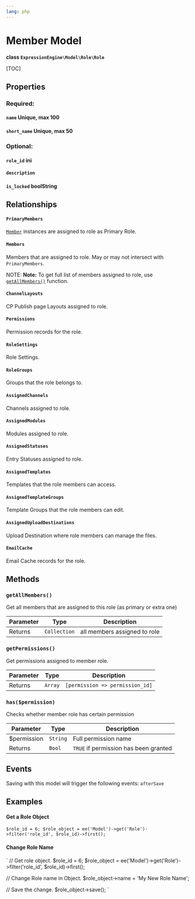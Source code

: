```yaml
---
lang: php
---
```


<!--
    This source file is part of the open source project
    ExpressionEngine User Guide (https://github.com/ExpressionEngine/ExpressionEngine-User-Guide)

    @link      https://expressionengine.com/
    @copyright Copyright (c) 2003-2021, Packet Tide, LLC (https://packettide.com)
    @license   https://expressionengine.com/license Licensed under Apache License, Version 2.0
-->

# Member Model

**class `ExpressionEngine\Model\Role\Role`**

[TOC]

## Properties

### Required:
#### `name` Unique, max 100
#### `short_name` Unique, max 50

### Optional:
#### `role_id` ini
#### `description`
#### `is_locked` boolString

## Relationships

#### `PrimaryMembers`
[`Member`](development/models/member.md) instances are assigned to role as Primary Role.

#### `Members`
Members that are assigned to role. May or may not intersect with `PrimaryMembers`.

NOTE: **Note:** To get full list of members assigned to role, use [`getAllMembers()`](#getallmembers) function.

#### `ChannelLayouts`
CP Publish page Layouts assigned to role.

#### `Permissions`
Permission records for the role.

#### `RoleSettings`
Role Settings.

#### `RoleGroups`
Groups that the role belongs to.

#### `AssignedChannels`
Channels assigned to role.

#### `AssignedModules`
Modules assigned to role.

#### `AssignedStatuses`
Entry Statuses assigned to role.

#### `AssignedTemplates`
Templates that the role members can access.

#### `AssignedTemplateGroups`
Template Groups that the role members can edit.

#### `AssignedUploadDestinations`
Upload Destination where role members can manage the files.

#### `EmailCache`
Email Cache records for the role.

## Methods

### `getAllMembers()`

Get all members that are assigned to this role (as primary or extra one)

| Parameter | Type         | Description                                   |
| --------- | ------------ | --------------------------------------------- |
| Returns   | `Collection` | all members assigned to role |

### `getPermissions()`

Get permissions assigned to member role.

| Parameter | Type         | Description                                   |
| --------- | ------------ | --------------------------------------------- |
| Returns   | `Array` | `[permission => permission_id]` |

### `has($permission)`

Checks whether member role has certain permission

| Parameter | Type         | Description                                   |
| --------- | ------------ | --------------------------------------------- |
| \$permission   | `String` | Full permission name |
| Returns   | `Bool` | `TRUE` if permission has been granted |

## Events
Saving with this model will trigger the following events:
`afterSave`

## Examples

#### Get a Role Object
`
$role_id = 6;
$role_object = ee('Model')->get('Role')->filter('role_id', $role_id)->first();
`

#### Change Role Name
`
// Get role object.
$role_id = 6;
$role_object = ee('Model')->get('Role')->filter('role_id', $role_id)->first();

// Change Role name in Object.
$role_object->name = 'My New Role Name';

// Save the change.
$role_object->save();
`